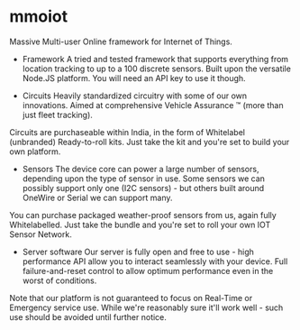 # mmoiot
Massive Multi-user Online framework for Internet of Things.

- Framework
A tried and tested framework that supports everything from location tracking to up to a 100 discrete sensors. Built upon the versatile Node.JS platform. You will need an API key to use it though. 

- Circuits
Heavily standardized circuitry with some of our own innovations. Aimed at comprehensive Vehicle Assurance &trade; (more than just fleet tracking). 

Circuits are purchaseable within India, in the form of Whitelabel (unbranded) Ready-to-roll kits. Just take the kit and you're set to build your own platform. 

- Sensors
The device core can power a large number of sensors, depending upon the type of sensor in use. Some sensors we can possibly support only one (I2C sensors) - but others built around OneWire or Serial we can support many. 

You can purchase packaged weather-proof sensors from us, again fully Whitelabelled. Just take the bundle and you're set to roll your own IOT Sensor Network.

- Server software
Our server is fully open and free to use - high performance API allow you to interact seamlessly with your device. Full failure-and-reset control to allow optimum performance even in the worst of conditions. 

Note that our platform is not guaranteed to focus on Real-Time or Emergency service use. While we're reasonably sure it'll work well - such use should be avoided until further notice. 
